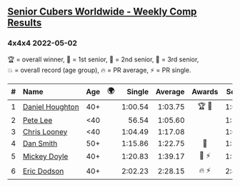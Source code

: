 <style>table {white-space: nowrap;}</style>
<link rel="stylesheet" type="text/css" href="/scw-comp/css/flags.css" />

## [Senior Cubers Worldwide - Weekly Comp Results](/scw-comp/results/)
### 4x4x4 2022-05-02

<span style="white-space: nowrap;">🏆 = overall winner</span>, <span style="white-space: nowrap;">🥇 = 1st senior</span>, <span style="white-space: nowrap;">🥈 = 2nd senior</span>, <span style="white-space: nowrap;">🥉 = 3rd senior</span>, <span style="white-space: nowrap;">💥 = overall record (age group)</span>, <span style="white-space: nowrap;">🔥 = PR average</span>, <span style="white-space: nowrap;">⚡ = PR single</span>.

| # | Name | Age | 🌍 | Single | Average | Awards | Solve 1 | Solve 2 | Solve 3 | Solve 4 | Solve 5 | Video |
| :--: | :-- | :--: | :--: | --: | --: | :--: | --: | --: | --: | --: | --: | :-- |
| 1 | [Daniel Houghton](../../persons/daniel_houghton/444.md) | 40+ | <i class="flag flag-CH" /> | 1:00.54 | 1:03.75 | 🏆 🥇 | 1:02.84 | 1:02.49 | 1:05.92 | 1:00.54 | 1:08.31 | [Desktop](https://www.facebook.com/events/766988371376362/permalink/768667274541805) / [Mobile](https://m.facebook.com/events/766988371376362?view=permalink&id=768667274541805) |
| 2 | [Pete Lee](../../persons/pete_lee/444.md) | <40 | <i class="flag flag-GB" /> | 56.54 | 1:05.60 |  | 1:16.48 | 1:08.35 | 56.54 | 1:06.44 | 1:02.02 | [Desktop](https://www.facebook.com/events/766988371376362/permalink/772111880864011) / [Mobile](https://m.facebook.com/events/766988371376362?view=permalink&id=772111880864011) |
| 3 | [Chris Looney](../../persons/chris_looney/444.md) | <40 | <i class="flag flag-US" /> | 1:04.49 | 1:17.08 |  | 1:05.28 | 1:24.77 | 1:27.64 | 1:21.20 | 1:04.49 | [Desktop](https://www.facebook.com/chris.looney/videos/1164258324371123) / [Mobile](https://m.facebook.com/chris.looney/videos/1164258324371123) |
| 4 | [Dan Smith](../../persons/dan_smith/444.md) | 50+ | <i class="flag flag-US" /> | 1:15.86 | 1:22.75 | 🥈 | 1:21.11 | 1:15.86 | 1:24.57 | 1:22.57 | 1:30.79 | [Desktop](https://www.facebook.com/events/766988371376362/permalink/775643900510809) / [Mobile](https://m.facebook.com/events/766988371376362?view=permalink&id=775643900510809) |
| 5 | [Mickey Doyle](../../persons/mickey_doyle/444.md) | 40+ | <i class="flag flag-US" /> | 1:20.83 | 1:39.17 | 🥉 ⚡ | 1:37.99 | 1:25.94 | 1:20.83 | 1:53.57 | 2:03.88 | [Desktop](https://www.facebook.com/events/766988371376362/permalink/776471237094742) / [Mobile](https://m.facebook.com/events/766988371376362?view=permalink&id=776471237094742) |
| 6 | [Eric Dodson](../../persons/eric_dodson/444.md) | 40+ | <i class="flag flag-US" /> | 2:02.23 | 2:28.15 | 🔥 ⚡ | 2:42.57 | 2:02.23 | 2:39.66 | DNS | DNS | [Desktop](https://www.facebook.com/events/766988371376362/permalink/776336783774854) / [Mobile](https://m.facebook.com/events/766988371376362?view=permalink&id=776336783774854) |

<!-- Global site tag (gtag.js) - Google Analytics -->
<script async src="https://www.googletagmanager.com/gtag/js?id=UA-86348435-3"></script>
<script>window.dataLayer = window.dataLayer || []; function gtag() {dataLayer.push(arguments);} gtag('js', new Date()); gtag('config', 'UA-86348435-3');</script>
